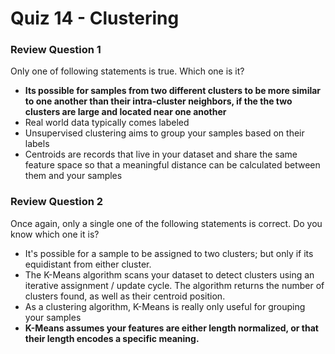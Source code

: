 # Quiz 14 - Clustering

### Review Question 1

Only one of following statements is true. Which one is it?

- **Its possible for samples from two different clusters to be more similar to one another than their intra-cluster neighbors, if the the two clusters are large and located near one another**
- Real world data typically comes labeled
- Unsupervised clustering aims to group your samples based on their labels
- Centroids are records that live in your dataset and share the same feature space so that a meaningful distance can be calculated between them and your samples

### Review Question 2

Once again, only a single one of the following statements is correct. Do you know which one it is?

- It's possible for a sample to be assigned to two clusters; but only if its equidistant from either cluster.
- The K-Means algorithm scans your dataset to detect clusters using an iterative assignment / update cycle. The algorithm returns the number of clusters found, as well as their centroid position.
- As a clustering algorithm, K-Means is really only useful for grouping your samples
- **K-Means assumes your features are either length normalized, or that their length encodes a specific meaning.**
